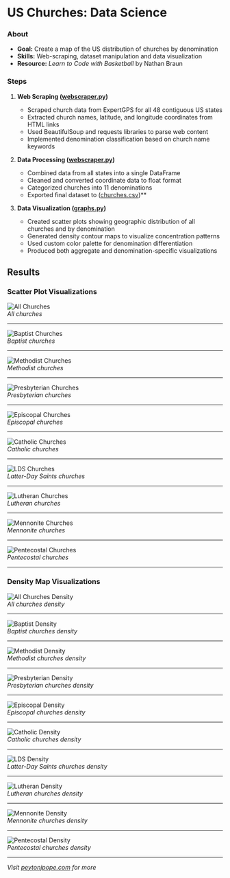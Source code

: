# US Churches: Data Science

### About
- **Goal:** Create a map of the US distribution of churches by denomination
- **Skills:** Web-scraping, dataset manipulation and data visualization
- **Resource:** *Learn to Code with Basketball* by Nathan Braun

### Steps

1. **Web Scraping ([webscraper.py](https://github.com/peytonjpope/ChurchDataScience/blob/main/webscraper.py))**
   - Scraped church data from ExpertGPS for all 48 contiguous US states
   - Extracted church names, latitude, and longitude coordinates from HTML links
   - Used BeautifulSoup and requests libraries to parse web content
   - Implemented denomination classification based on church name keywords

2. **Data Processing ([webscraper.py](https://github.com/peytonjpope/ChurchDataScience/blob/main/webscraper.py))**
   - Combined data from all states into a single DataFrame
   - Cleaned and converted coordinate data to float format
   - Categorized churches into 11 denominations
   - Exported final dataset to ([churches.csv](https://github.com/peytonjpope/ChurchDataScience/blob/main/churches.csv))**

3. **Data Visualization ([graphs.py](https://github.com/peytonjpope/ChurchDataScience/blob/main/graphs.py))**
   - Created scatter plots showing geographic distribution of all churches and by denomination
   - Generated density contour maps to visualize concentration patterns
   - Used custom color palette for denomination differentiation
   - Produced both aggregate and denomination-specific visualizations

## Results
### Scatter Plot Visualizations  

![All Churches](graphs/dotmapAll.png)  
*All churches*  

---

![Baptist Churches](graphs/dotmapBaptist.png)  
*Baptist churches*  

---

![Methodist Churches](graphs/dotmapMethodist.png)  
*Methodist churches*  

---

![Presbyterian Churches](graphs/dotmapPresbyterian.png)  
*Presbyterian churches*  

---

![Episcopal Churches](graphs/dotmapEpiscopal.png)  
*Episcopal churches*  

---

![Catholic Churches](graphs/dotmapCatholic.png)  
*Catholic churches*  

---

![LDS Churches](graphs/dotmapLDS.png)  
*Latter-Day Saints churches*  

---

![Lutheran Churches](graphs/dotmapLutheran.png)  
*Lutheran churches*  

---

![Mennonite Churches](graphs/dotmapMennonite.png)  
*Mennonite churches*  

---

![Pentecostal Churches](graphs/dotmapPentecostal.png)  
*Pentecostal churches*  

---

### Density Map Visualizations  

![All Churches Density](graphs/conmapAll.png)  
*All churches density*  

---

![Baptist Density](graphs/conmapBaptist.png)  
*Baptist churches density*  

---

![Methodist Density](graphs/conmapMethodist.png)  
*Methodist churches density*  

---

![Presbyterian Density](graphs/conmapPresbyterian.png)  
*Presbyterian churches density*  

---

![Episcopal Density](graphs/conmapEpiscopal.png)  
*Episcopal churches density*  

---

![Catholic Density](graphs/conmapCatholic.png)  
*Catholic churches density*  

---

![LDS Density](graphs/conmapLDS.png)  
*Latter-Day Saints churches density*  

---

![Lutheran Density](graphs/conmapLutheran.png)  
*Lutheran churches density*  

---

![Mennonite Density](graphs/conmapMennonite.png)  
*Mennonite churches density*  

---

![Pentecostal Density](graphs/conmapPentecostal.png)  
*Pentecostal churches density*  

---

_Visit [peytonjpope.com](https://peytonjpope.com/churchds) for more_